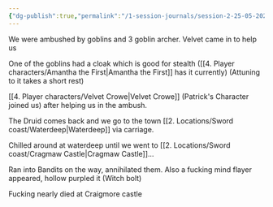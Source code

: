 ```yaml
---
{"dg-publish":true,"permalink":"/1-session-journals/session-2-25-05-2024-huge-skip/"}
---
```


We were ambushed by goblins and 3 goblin archer. Velvet came in to help us

One of the goblins had a cloak which is good for stealth ([[4. Player characters/Amantha the First\|Amantha the First]] has it currently)
(Attuning to it takes a short rest)

[[4. Player characters/Velvet Crowe\|Velvet Crowe]] (Patrick's Character joined us) after helping us in the ambush.

The Druid comes back and we go to the town [[2. Locations/Sword coast/Waterdeep\|Waterdeep]] via carriage.

Chilled around at waterdeep until we went to [[2. Locations/Sword coast/Cragmaw Castle\|Cragmaw Castle]]...

Ran into Bandits on the way, annihilated them. Also a fucking mind flayer appeared, hollow purpled it (Witch bolt)

Fucking nearly died at Craigmore castle





 








